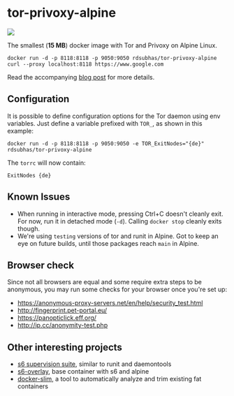 # tor-privoxy-alpine

[![](https://badge.imagelayers.io/rdsubhas/tor-privoxy-alpine:latest.svg)](https://imagelayers.io/?images=rdsubhas/tor-privoxy-alpine:latest 'Get your own badge on imagelayers.io')

The smallest (**15 MB**) docker image with Tor and Privoxy on Alpine Linux.

```
docker run -d -p 8118:8118 -p 9050:9050 rdsubhas/tor-privoxy-alpine
curl --proxy localhost:8118 https://www.google.com
```

Read the accompanying [blog post](https://medium.com/@rdsubhas/docker-image-with-tor-privoxy-and-a-process-manager-under-15-mb-c9e344111b61) for more details.

## Configuration

It is possible to define configuration options for the Tor daemon using env variables. Just define a variable prefixed with `TOR_`, as shown in this example:

```
docker run -d -p 8118:8118 -p 9050:9050 -e TOR_ExitNodes="{de}" rdsubhas/tor-privoxy-alpine
```

The `torrc` will now contain:

```
ExitNodes {de}
```

## Known Issues

* When running in interactive mode, pressing Ctrl+C doesn't cleanly exit. For now, run it in detached mode (`-d`). Calling `docker stop` cleanly exits though.
* We're using `testing` versions of tor and runit in Alpine. Got to keep an eye on future builds, until those packages reach `main` in Alpine.

## Browser check

Since not all browsers are equal and some require extra steps to be anonymous, you may run some checks for your browser once you're set up:

 * https://anonymous-proxy-servers.net/en/help/security_test.html
 * http://fingerprint.pet-portal.eu/
 * https://panopticlick.eff.org/
 * http://ip.cc/anonymity-test.php

## Other interesting projects

* [s6 supervision suite](http://skarnet.org/software/s6/index.html), similar to runit and daemontools
* [s6-overlay](https://github.com/just-containers/s6-overlay), base container with s6 and alpine
* [docker-slim](https://github.com/cloudimmunity/docker-slim), a tool to automatically analyze and trim existing fat containers
